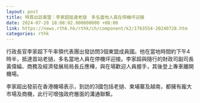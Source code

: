```yaml
---
layout: post
title: 特首出訪東盟｜李家超抵達老撾　多名當地人員在停機坪迎接
date: 2024-07-28 18:08:02.000000000 +08:00
link: https://news.rthk.hk/rthk/ch/component/k2/1763554-20240728.htm
categories: rthk
---
```


行政長官李家超下午率領代表團出發訪問3個東盟成員國。他在當地時間約下午4時半，抵達首站老撾，多名當地人員在停機坪迎接。李家超與隨行的財政司副司長黃偉綸、商務及經濟發展局局長丘應樺，與在場歡迎人員握手，其後登上專車離開機場。

李家超出發前在香港機場表示，到訪的3國包括老撾、柬埔寨及越南，都擁有龐大市場及商機，此行可增強政府層面的溝通聯繫。
